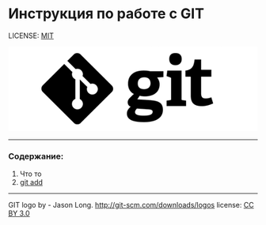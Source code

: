 # Инструкция по работе с GIT

LICENSE: [MIT](license.md/)

![git-logo](./assets/git.svg.png)

---

### Содержание:
1. Что то
2. [git add](./add.md)


---

GIT logo by - Jason Long. http://git-scm.com/downloads/logos
license: [CC BY 3.0](https://creativecommons.org/licenses/by/3.0/)

